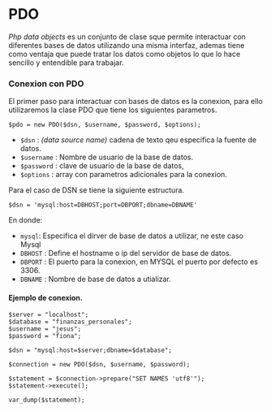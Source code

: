 # PDO

*Php data objects* es un conjunto de clase sque permite interactuar con diferentes bases de datos utilizando una misma interfaz, ademas tiene como ventaja que puede tratar los datos como objetos lo que lo hace sencillo y entendible para trabajar.

### Conexion con PDO

El primer paso para interactuar con bases de datos es la conexion, para ello utilizaremos la clase PDO que tiene los siguientes parametros.

`$pdo = new PDO($dsn, $username, $password, $options);`

- `$dsn` : *(data source name)* cadena de texto qeu especifica la fuente de datos.
- `$username` : Nombre de usuario de la base de datos.
- `$password` : clave de usuario de la base de datos,
- `$options` : array con parametros adicionales para la conexion.

Para el caso de DSN se tiene la siguiente estructura.

`$dsn = 'mysql:host=DBHOST;port=DBPORT;dbname=DBNAME'`

En donde:
- `mysql`: Especifica el dirver de base de datos a utilizar, ne este caso Mysql
- `DBHOST` : Define el hostname o ip del servidor de base de datos.
- `DBPORT` : El puerto para la conexion, en MYSQL el puerto por defecto es 3306.
- `DBNAME` : Nombre de base de datos a utializar.

#### Ejemplo de conexion.

```
$server = "localhost";
$database = "finanzas_personales";
$username = "jesus";
$password = "fiona";

$dsn = "mysql:host=$server;dbname=$database";

$connection = new PDO($dsn, $username, $password);

$statement = $connection->prepare("SET NAMES 'utf8'");
$statement->execute();

var_dump($statement);
```